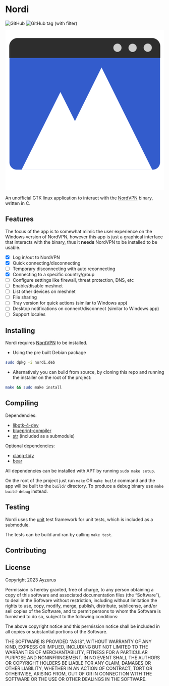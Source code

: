 # Nordi

![GitHub](https://img.shields.io/github/license/Ayzurus/nordi) ![GitHub tag (with filter)](https://img.shields.io/github/v/tag/Ayzurus/nordi)

![icon](res/nordi.svg)

An unofficial GTK linux application to interact with the [NordVPN](https://nordvpn.com/) binary, written in C.

## Features

The focus of the app is to somewhat mimic the user experience on the Windows version of NordVPN, however this app is just a graphical interface that interacts with the binary, thus it **needs** NordVPN to be installed to be usable.

- [x] Log in/out to NordVPN
- [x] Quick connecting/disconnecting
- [ ] Temporary disconnecting with auto reconnecting
- [x] Connecting to a specific country/group
- [ ] Configure settings like firewall, threat protection, DNS, etc
- [ ] Enable/disable meshnet
- [ ] List other devices on meshnet
- [ ] File sharing
- [ ] Tray version for quick actions (similar to Windows app)
- [ ] Desktop notifications on connect/disconnect (similar to Windows app)
- [ ] Support locales

## Installing

Nordi requires [NordVPN](https://support.nordvpn.com/Connectivity/Linux/1325531132/Installing-and-using-NordVPN-on-Debian-Ubuntu-Raspberry-Pi-Elementary-OS-and-Linux-Mint.htm) to be installed.

- Using the pre built Debian package

```sh
sudo dpkg -i nordi.deb
```

- Alternatively you can build from source, by cloning this repo and running the installer on the root of the project:

```sh
make && sudo make install
```

## Compiling

Dependencies:

- [libgtk-4-dev](https://www.gtk.org/docs/installations/linux/)
- [blueprint-compiler](https://gitlab.gnome.org/jwestman/blueprint-compiler)
- [str](https://github.com/maxim2266/str) (included as a submodule)

Optional dependencies:

- [clang-tidy](https://clang.llvm.org/extra/clang-tidy/)
- [bear](https://github.com/rizsotto/Bear)

All dependencies can be installed with APT by running `sudo make setup`.

On the root of the project just run `make` OR `make build` command and the app will be built to the `build/` directory. To produce a debug binary use `make build-debug` instead.

## Testing

Nordi uses the [µnit](https://nemequ.github.io/munit/#about) test framework for unit tests, which is included as a submodule.

The tests can be build and ran by calling `make test`.

## Contributing


## License

Copyright 2023 Ayzurus

Permission is hereby granted, free of charge, to any person obtaining a copy of this software and associated documentation files (the “Software”), to deal in the Software without restriction, including without limitation the rights to use, copy, modify, merge, publish, distribute, sublicense, and/or sell copies of the Software, and to permit persons to whom the Software is furnished to do so, subject to the following conditions:

The above copyright notice and this permission notice shall be included in all copies or substantial portions of the Software.

THE SOFTWARE IS PROVIDED “AS IS”, WITHOUT WARRANTY OF ANY KIND, EXPRESS OR IMPLIED, INCLUDING BUT NOT LIMITED TO THE WARRANTIES OF MERCHANTABILITY, FITNESS FOR A PARTICULAR PURPOSE AND NONINFRINGEMENT. IN NO EVENT SHALL THE AUTHORS OR COPYRIGHT HOLDERS BE LIABLE FOR ANY CLAIM, DAMAGES OR OTHER LIABILITY, WHETHER IN AN ACTION OF CONTRACT, TORT OR OTHERWISE, ARISING FROM, OUT OF OR IN CONNECTION WITH THE SOFTWARE OR THE USE OR OTHER DEALINGS IN THE SOFTWARE.
